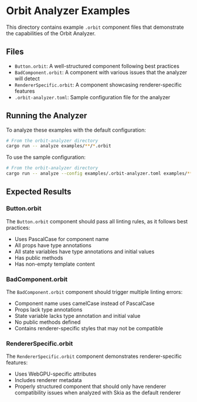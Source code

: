 # Orbit Analyzer Examples

This directory contains example `.orbit` component files that demonstrate the capabilities of the Orbit Analyzer.

## Files

- `Button.orbit`: A well-structured component following best practices
- `BadComponent.orbit`: A component with various issues that the analyzer will detect
- `RendererSpecific.orbit`: A component showcasing renderer-specific features
- `.orbit-analyzer.toml`: Sample configuration file for the analyzer

## Running the Analyzer

To analyze these examples with the default configuration:

```bash
# From the orbit-analyzer directory
cargo run -- analyze examples/**/*.orbit
```

To use the sample configuration:

```bash
# From the orbit-analyzer directory
cargo run -- analyze --config examples/.orbit-analyzer.toml examples/**/*.orbit
```

## Expected Results

### Button.orbit

The `Button.orbit` component should pass all linting rules, as it follows best practices:
- Uses PascalCase for component name
- All props have type annotations
- All state variables have type annotations and initial values
- Has public methods
- Has non-empty template content

### BadComponent.orbit

The `BadComponent.orbit` component should trigger multiple linting errors:
- Component name uses camelCase instead of PascalCase
- Props lack type annotations
- State variable lacks type annotation and initial value
- No public methods defined
- Contains renderer-specific styles that may not be compatible

### RendererSpecific.orbit

The `RendererSpecific.orbit` component demonstrates renderer-specific features:
- Uses WebGPU-specific attributes
- Includes renderer metadata
- Properly structured component that should only have renderer compatibility issues when analyzed with Skia as the default renderer
